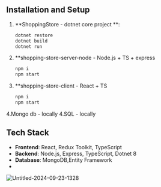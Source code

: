 

## Installation and Setup
   
1. **ShoppingStore - dotnet core project **:
   
   ```bash
   dotnet restore
   dotnet build
   dotnet run

2. **shopping-store-server-node - Node.js + TS + express
   
   ```bash
   npm i 
   npm start

3. **shopping-store-client - React + TS 
   
   ```bash
   npm i 
   npm start
4.Mongo db - locally
4.SQL - locally

   

## Tech Stack
- **Frontend**: React, Redux Toolkit, TypeScript
- **Backend**: Node.js, Express, TypeScript, Dotnet 8
- **Database**: MongoDB,Entity Framework
- 



![Untitled-2024-09-23-1328](https://github.com/user-attachments/assets/254ef67d-9480-4b03-91fd-dd8e4b39a59a)
